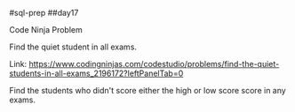 #sql-prep
##day17

Code Ninja Problem

Find the quiet student in all exams.

Link:
https://www.codingninjas.com/codestudio/problems/find-the-quiet-students-in-all-exams_2196172?leftPanelTab=0

Find the students who didn't score either the high or low score score in any exams.